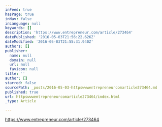 ```yaml
---
inFeed: true
hasPage: true
inNav: false
inLanguage: null
keywords: []
description: 'https://www.entrepreneur.com/article/273464'
datePublished: '2016-05-03T21:56:22.626Z'
dateModified: '2016-05-03T21:55:31.940Z'
authors: []
publisher:
  name: null
  domain: null
  url: null
  favicon: null
title: ''
author: []
starred: false
sourcePath: _posts/2016-05-03-httpswwwentrepreneurcomarticle273464.md
published: true
url: httpswwwentrepreneurcomarticle273464/index.html
_type: Article

---
```

https://www.entrepreneur.com/article/273464